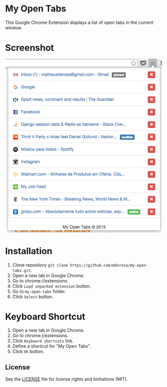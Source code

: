 # My Open Tabs
This Google Chrome Extension displays a list of open tabs in the current window.

# Screenshot
![My Open Tabs](screenshots/my_open_tabs.png)

# Installation

1. Clone repository `git clone https://github.com/mdsrosa/my-open-tabs.git`.
2. Open a new tab in Google Chrome.
3. Go to chrome://extensions.
4. Click `Load unpacked extension` button.
5. Go to `my-open-tabs` folder.
6. Click `Select` button.

# Keyboard Shortcut

1. Open a new tab in Google Chrome.
2. Go to chrome://extensions.
3. Click `Keyboard shortcuts` link.
4. Define a shortcut for "My Open Tabs".
6. Click `Ok` button.

## License
See the [LICENSE](LICENSE.md) file for license rights and limitations (MIT).
